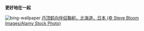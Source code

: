 
**更好地在一起**

![bing-wallpaper](https://www.bing.com/th?id=OHR.BowingCrane_ZH-CN0143761293_1920x1080.jpg)
[丹顶鹤向伴侣鞠躬，北海道，日本 (© Steve Bloom Images/Alamy Stock Photo)](https://www.bing.com/search?q=%E6%83%85%E4%BA%BA%E8%8A%82&amp;form=hpcapt&amp;mkt=zh-cn)
  
